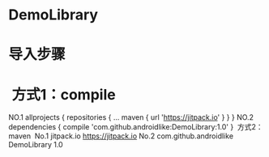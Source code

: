 # DemoLibrary 

# 导入步骤
#  方式1：compile
  NO.1
  allprojects {
		repositories {
			...
			maven { url 'https://jitpack.io' }
		}
	}
  NO.2 
  	dependencies {
	        compile 'com.github.androidlike:DemoLibrary:1.0'
	}
  方式2：maven
  No.1
  <repositories>
		<repository>
		    <id>jitpack.io</id>
		    <url>https://jitpack.io</url>
		</repository>
	</repositories>
  No.2
  <dependency>
	    <groupId>com.github.androidlike</groupId>
	    <artifactId>DemoLibrary</artifactId>
	    <version>1.0</version>
	</dependency>
